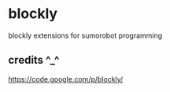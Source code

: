 blockly
=======

blockly extensions for sumorobot programming

credits ^_^
-----------
https://code.google.com/p/blockly/
